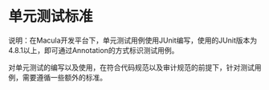 # 单元测试标准

说明：在Macula开发平台下，单元测试用例使用JUnit编写，使用的JUnit版本为4.8.1以上，即可通过Annotation的方式标识测试用例。

对单元测试的编写以及使用，在符合代码规范以及审计规范的前提下，针对测试用例，需要遵循一些额外的标准。

